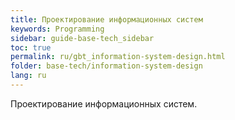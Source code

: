 ```yaml
---
title: Проектирование информационных систем
keywords: Programming
sidebar: guide-base-tech_sidebar
toc: true
permalink: ru/gbt_information-system-design.html
folder: base-tech/information-system-design
lang: ru
---
```


Проектирование информационных систем.